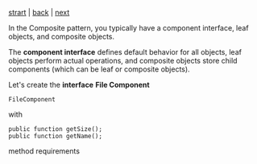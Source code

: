 [strart](./page01.md) | [back](./page01.md) | [next](./page03.md)

In the Composite pattern, you typically have a component interface, leaf objects, and composite objects. 

The **component interface** defines default behavior for all objects, leaf objects perform actual operations, 
and composite objects store child components (which can be leaf or composite objects).

Let's create the **interface** **File Component**
```
FileComponent
```
with
```
public function getSize();
public function getName();
```
method requirements
